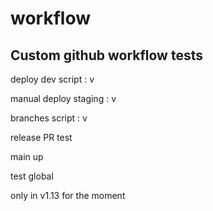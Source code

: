 # workflow

## Custom github workflow tests


deploy dev script : v

manual deploy staging : v

branches script : v

release PR test

main up

test global

only in v1.13 for the moment
